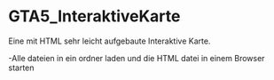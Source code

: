# GTA5_InteraktiveKarte
Eine mit HTML sehr leicht aufgebaute Interaktive Karte.

-Alle dateien in ein ordner laden und die HTML datei in einem Browser starten
